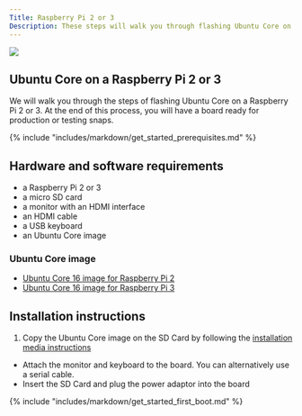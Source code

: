 ```yaml
---
Title: Raspberry Pi 2 or 3
Description: These steps will walk you through flashing Ubuntu Core on a Raspberry Pi 2 or 3.
---
```


![](http://i.imgur.com/MtSazih.png)

## Ubuntu Core on a Raspberry Pi 2 or 3

We will walk you through the steps of flashing Ubuntu Core on a Raspberry Pi 2 or 3. At the end of this process, you will have a board ready for production or testing snaps.

{% include "includes/markdown/get_started_prerequisites.md" %}

## Hardware and software requirements

  * a Raspberry Pi 2 or 3
  * a micro SD card
  * a monitor with an HDMI interface
  * an HDMI cable
  * a USB keyboard
  * an Ubuntu Core image

### Ubuntu Core image

 * [Ubuntu Core 16 image for Raspberry Pi 2](http://releases.ubuntu.com/ubuntu-core/16/ubuntu-core-16-pi2.img.xz)
  * [Ubuntu Core 16 image for Raspberry Pi 3](http://releases.ubuntu.com/ubuntu-core/16/ubuntu-core-16-pi3.img.xz)

## Installation instructions

 1. Copy the Ubuntu Core image on the SD Card by following the [installation media instructions](/core/get-started/installation-medias)
 * Attach the monitor and keyboard to the board. You can alternatively use a serial cable.
 * Insert the SD Card and plug the power adaptor into the board

{% include "includes/markdown/get_started_first_boot.md" %}
